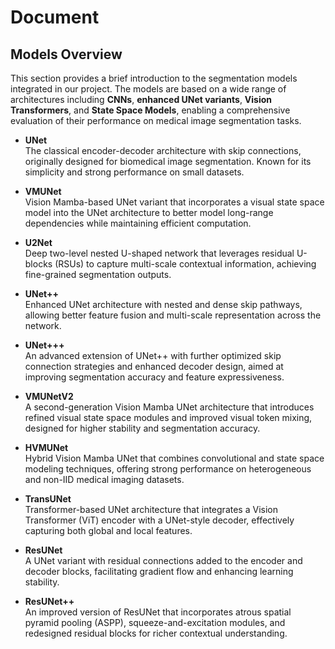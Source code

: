 # Document

## Models Overview

This section provides a brief introduction to the segmentation models integrated in our project. The models are based on a wide range of architectures including **CNNs**, **enhanced UNet variants**, **Vision Transformers**, and **State Space Models**, enabling a comprehensive evaluation of their performance on medical image segmentation tasks.

- **UNet**  
  The classical encoder-decoder architecture with skip connections, originally designed for biomedical image segmentation. Known for its simplicity and strong performance on small datasets.

- **VMUNet**  
  Vision Mamba-based UNet variant that incorporates a visual state space model into the UNet architecture to better model long-range dependencies while maintaining efficient computation.

- **U2Net**  
  Deep two-level nested U-shaped network that leverages residual U-blocks (RSUs) to capture multi-scale contextual information, achieving fine-grained segmentation outputs.

- **UNet++**  
  Enhanced UNet architecture with nested and dense skip pathways, allowing better feature fusion and multi-scale representation across the network.

- **UNet+++**  
  An advanced extension of UNet++ with further optimized skip connection strategies and enhanced decoder design, aimed at improving segmentation accuracy and feature expressiveness.

- **VMUNetV2**  
  A second-generation Vision Mamba UNet architecture that introduces refined visual state space modules and improved visual token mixing, designed for higher stability and segmentation accuracy.

- **HVMUNet**  
  Hybrid Vision Mamba UNet that combines convolutional and state space modeling techniques, offering strong performance on heterogeneous and non-IID medical imaging datasets.

- **TransUNet**  
  Transformer-based UNet architecture that integrates a Vision Transformer (ViT) encoder with a UNet-style decoder, effectively capturing both global and local features.

- **ResUNet**  
  A UNet variant with residual connections added to the encoder and decoder blocks, facilitating gradient flow and enhancing learning stability.

- **ResUNet++**  
  An improved version of ResUNet that incorporates atrous spatial pyramid pooling (ASPP), squeeze-and-excitation modules, and redesigned residual blocks for richer contextual understanding.